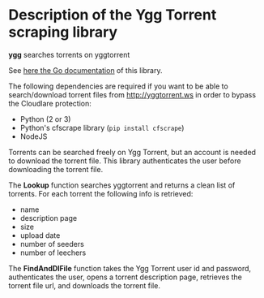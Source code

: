 # Description of the Ygg Torrent scraping library

**ygg** searches torrents on yggtorrent

See [here the Go documentation](https://godoc.org/github.com/juliensalinas/torrengo/ygg) of this library.

The following dependencies are required if you want to be able to search/download torrent files from <http://yggtorrent.ws> in order to bypass the Cloudlare protection:

* Python (2 or 3)
* Python's cfscrape library (`pip install cfscrape`)
* NodeJS

Torrents can be searched freely on Ygg Torrent, but an account is needed to download the torrent file. This library authenticates the user before downloading the torrent file.

The **Lookup** function searches yggtorrent and returns a clean list of torrents. For each torrent the following info is retrieved:

* name
* description page
* size
* upload date
* number of seeders
* number of leechers

The **FindAndDlFile** function takes the Ygg Torrent user id and password, authenticates the user, opens a torrent description page, retrieves the torrent file url, and downloads the torrent file.
